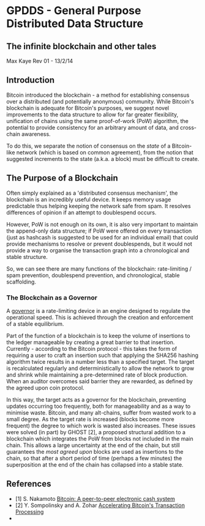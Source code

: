 # GPDDS - General Purpose Distributed Data Structure

## The infinite blockchain and other tales

Max Kaye
Rev 01 - 13/2/14

## Introduction

Bitcoin introduced the blockchain - a method for establishing consensus over a distributed (and potentially anonymous) community. While Bitcoin's blockchain is adequate for Bitcoin's purposes, we suggest novel improvements to the data structure to allow for far greater flexibility, unification of chains using the same proof-of-work (PoW) algorithm, the potential to provide consistency for an arbitrary amount of data, and cross-chain awareness.

To do this, we separate the notion of consensus on the *state* of a Bitcoin-like network (which is based on common agreement), from the notion that suggested increments to the state (a.k.a. a block) must be difficult to create.

## The Purpose of a Blockchain

Often simply explained as a 'distributed consensus mechanism', the blockchain is an incredibly useful device. It keeps memory usage predictable thus helping keeping the network safe from spam. It resolves differences of opinion if an attempt to doublespend occurs.

However, PoW is not enough on its own, it is also very important to maintain the append-only data structure; if PoW were offered on every transaction (just as hashcash is suggested to be used for an individual email) that could provide mechanisms to resolve or prevent doublespends, but it would not provide a way to organise the transaction graph into a chronological and stable structure.

So, we can see there are many functions of the blockchain: rate-limiting / spam prevention, doublespend prevention, and chronological, stable scaffolding.

### The Blockchain as a Governor

A [governor](http://en.wikipedia.org/wiki/Governor_%28device%29) is a rate-limiting device in an engine designed to regulate the operational speed.  This is achieved through the creation and enforcement of a stable equilibrium.

Part of the function of a blockchain is to keep the volume of insertions to the ledger manageable by creating a great barrier to that insertion. Currently - according to the Bitcoin protocol - this takes the form of requiring a user to craft an insertion such that applying the SHA256 hashing algorithm twice results in a number less than a specified target. The target is recalculated regularly and deterministically to allow the network to grow and shrink while maintaining a pre-determined rate of block production. When an auditor overcomes said barrier they are rewarded, as defined by the agreed upon coin protocol.

In this way, the target acts as a governor for the blockchain, preventing updates occurring too frequently, both for manageability and as a way to minimise waste. Bitcoin, and many alt-chains, suffer from wasted work to a small degree. As the target rate is increased (blocks become more frequent) the degree to which work is wasted also increases. These issues were solved (in part) by GHOST [2], a proposed structural addition to a blockchain which integrates the PoW from blocks not included in the main chain. This allows a large uncertainty at the end of the chain, but still guarantees the *most agreed upon* blocks are used as insertions to the chain, so that after a short period of time (perhaps a few minutes) the superposition at the end of the chain has collapsed into a stable state.






## References

* [1] S. Nakamoto [Bitcoin: A peer-to-peer electronic cash system](http://bitcoin.org/bitcoin.pdf)
* [2] Y. Sompolinsky and A. Zohar [Accelerating Bitcoin's Transaction Processing](https://eprint.iacr.org/2013/881.pdf)
* 
